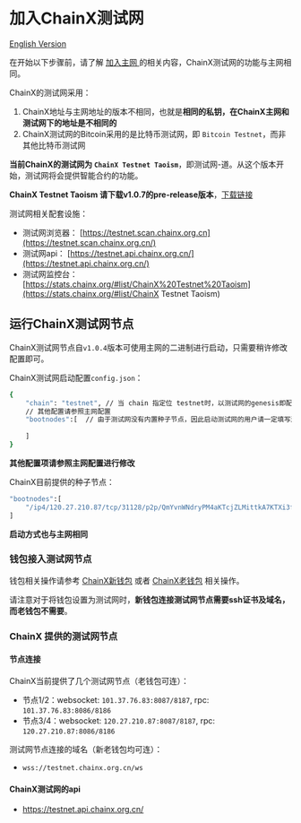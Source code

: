 # 加入ChainX测试网

[English Version](https://github.com/chainx-org/ChainX/wiki/Join-ChainX-Testnet-EN)

在开始以下步骤前，请了解 [加入主网 ](Join-ChainX-Mainnet) 的相关内容，ChainX测试网的功能与主网相同。

ChainX的测试网采用：

1. ChainX地址与主网地址的版本不相同，也就是**相同的私钥，在ChainX主网和测试网下的地址是不相同的**
2. ChainX测试网的Bitcoin采用的是比特币测试网，即 `Bitcoin Testnet`，而非其他比特币测试网

**当前ChainX的测试网为 `ChainX Testnet Taoism`**，即测试网-道。从这个版本开始，测试网将会提供智能合约的功能。

**ChainX Testnet Taoism 请下载v1.0.7的pre-release版本**，[下载链接](https://github.com/chainx-org/ChainX/releases/tag/v1.0.7-alpha)

测试网相关配套设施：

* 测试网浏览器： [https://testnet.scan.chainx.org.cn](https://testnet.scan.chainx.org.cn/)
* 测试网api： [https://testnet.api.chainx.org.cn/](https://testnet.api.chainx.org.cn/)
* 测试网监控台：[https://stats.chainx.org/#list/ChainX%20Testnet%20Taoism](https://stats.chainx.org/#list/ChainX Testnet Taoism)

## 运行ChainX测试网节点

ChainX测试网节点自`v1.0.4`版本可使用主网的二进制进行启动，只需要稍许修改配置即可。

ChainX测试网启动配置`config.json`：

```bash
{
	"chain": "testnet", // 当 chain 指定位 testnet时，以测试网的genesis即配置启动节点
	// 其他配置请参照主网配置
	"bootnodes":[  // 由于测试网没有内置种子节点，因此启动测试网的用户请一定填写测试网的种子
	
	]
}
```

**其他配置项请参照主网配置进行修改**

ChainX目前提供的种子节点：

```bash
"bootnodes":[
	"/ip4/120.27.210.87/tcp/31128/p2p/QmYvnWNdryPM4aKTcjZLMittkA7KTXi3fMSSQ7aWytFi8v"
]
```

**启动方式也与主网相同**

### 钱包接入测试网节点

钱包相关操作请参考 [ChainX新钱包](wallet#新钱包) 或者 [ChainX老钱包](wallet#老钱包) 相关操作。

请注意对于将钱包设置为测试网时，**新钱包连接测试网节点需要ssh证书及域名，而老钱包不需要**。

### ChainX 提供的测试网节点

#### 节点连接

ChainX当前提供了几个测试网节点（老钱包可连）：

* 节点1/2：websocket: `101.37.76.83:8087/8187`,  rpc: `101.37.76.83:8086/8186`
* 节点3/4：websocket: `120.27.210.87:8087/8187`,  rpc: `120.27.210.87:8086/8186`

测试网节点连接的域名（新老钱包均可连）：

* `wss://testnet.chainx.org.cn/ws`

#### ChainX测试网的api

* https://testnet.api.chainx.org.cn/

